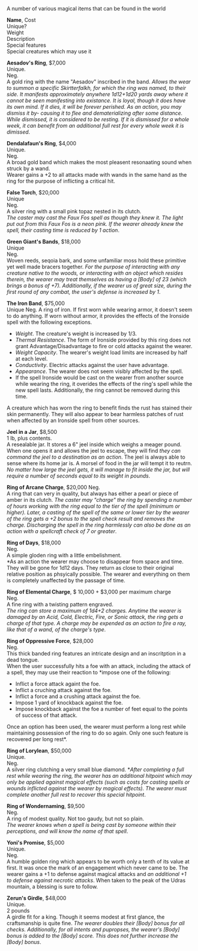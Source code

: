 A number of various magical items that can be found in the world 

**Name**, Cost  
Unique?  
Weight  
Description  
Special features  
Special creatures which may use it

**Aesadov's Ring**, $7,000  
Unique.  
Neg.  
A gold ring with the name "Aesadov" inscribed in the band. *Allows the wear to summon a specific Skirtterfalkh, for which the ring was named, to their side. It manifests approximately anywhere 1d12+1d20 yards away where it cannot be seen manifesting into existance. It is loyal, though it does have its own mind. If it dies, it will be forever perished. As an action, you may dismiss it by- causing it to flee and dematerializing after some distance. While dismissed, it is considered to be resting. If it is dismissed for a whole week, it can benefit from an additional full rest for every whole week it is dimissed*.

**Dendalafaun's Ring**, $4,000  
Unique.  
Neg.  
A broad gold band which makes the most pleasent resonaating sound when struck by a wand.  
Wearer gains a +2 to all attacks made with wands in the same hand as the ring for the purpose of inflicting a critical hit.

**False Torch**, $20,000  
Unique  
Neg.  
A silver ring with a small pink topaz nested in its clutch.  
*The caster may cast the Faux Fos spell as though they knew it. The light put out from this Faux Fos is a neon pink. If the wearer already knew the spell, their casting time is reduced by 1 action*.

**Green Giant's Bands**, $18,000  
Unique  
Neg.  
Woven reeds, seqoia bark, and some unfamiliar moss hold these primitive yet well made bracers together.
*For the purpose of interacting with any creature native to the woods, or interacting with an object which resides therein, the wearer may treat themselves as having a [Body] of 23 (which brings a bonus of +7). Additionally, if the wearer us of great size, during the first round of any combat, the user's defense is increased by 1*.

**The Iron Band**, $75,000  
Unique
Neg.
A ring of iron. If first worn while wearing armor, it doesn't seem to do anything. If worn without armor, it provides the effects of the Ironside spell with the following exceptions.  
* *Weight*. The creature's weight is increased by 1/3.
* *Thermal Resistance*. The form of Ironside provided by this ring does not grant Advantage/Disadvantage to fire or cold attacks against the wearer.
* *Weight Capacity*. The wearer's weight load limits are increased by half at each level.
* *Conductivity*. Electric attacks against the user have advantage.
* *Appearance*. The wearer does not seem visibly affected by the spell.
* If the spell Ironside would be cast on the wearer from another source while wearing the ring, it overides the effects of the ring's spell while the new spell lasts. Additionally, the ring cannot be removed during this time.

A creature which has worn the ring to benefit finds the rust has stained their skin permanently. They will also appear to bear harmless patches of rust when affected by an Ironside spell from other sources.

**Jeel in a Jar**, $8,500  
1 lb, plus contents.  
A resealable jar. It stores a 6" jeel inside which weighs a meager pound. When one opens it and allows the jeel to escape, they will find *they can command the jeel to a destination as an action*. The jeel is always able to sense where its home jar is. A morsel of food in the jar will tempt it to reutrn. *No matter how large the jeel gets, it will manage to fit inside the jar, but will require a number of seconds equal to its weight in pounds*.

**Ring of Arcane Charge**, $20,000
Neg.  
A ring that can very in quality, but always has either a pearl or piece of amber in its clutch.
*The caster may "charge" the ring by spending a number of hours working with the ring equal to the tier of the spell (minimum or higher). Later, a casting of the spell of the same or lower tier by the wearer of the ring gets a +2 bonus to the spell check result and removes the charge. Discharging the spell in the ring harmlessly can also be done as an action with a spellcraft check of 7 or greater*.

**Ring of Days**, $18,000  
Neg.  
A simple gloden ring with a little embelishment.  
*As an action the wearer may choose to disappear from space and time. They will be gone for 1d12 days. They return as close to their original relative position as phsyically possible. The wearer and everything on them is completely unaffected by the passage of time.

**Ring of Elemental Charge**, $ 10,000 + $3,000 per maximum charge  
Neg.  
A fine ring with a twisting pattern engraved.  
*The ring can store a maximum of 1d4+2 charges. Anytime the wearer is damaged by an Acid, Cold, Electric, Fire, or Sonic attack, the ring gets a charge of that type. A charge may be expended as an action to fire a ray, like that of a wand, of the charge's type*.

**Ring of Oppressive Force**, $28,000  
Neg.  
This thick banded ring features an intricate design and an inscritption in a dead tongue.  
When the user successfully hits a foe with an attack, including the attack of a spell, they may use their reaction to *impose one of the following:  
* Inflict a force attack againt the foe.
* Inflict a cruching attack against the foe.
* Inflict a force and a crushing attack against the foe.
* Impose 1 yard of knockback against the foe.
* Impose knockback against the foe a number of feet equal to the points of success of that attack.

Once an option has been used, the wearer must perform a long rest while maintaining possession of the ring to do so again. Only one such feature is recovered per long rest*.

**Ring of Lorylean**, $50,000  
Unique.  
Neg.  
A silver ring clutching a very small blue diamond.
**After completing a full rest while wearing the ring, the wearer has an additional hitpoint which may only be applied against magical effects (such as costs for casting spells or wounds inflicted against the wearer by magical effects). The wearer must complete another full rest to recover this special hitpoint*.

**Ring of Wondernaming**, $9,500  
Neg.  
A ring of modest quality. Not too gaudy, but not so plain.  
*The wearer knows when a spell is being cast by someone within their perceptions, and will know the name of that spell*.

**Yoni's Promise**, $5,000  
Unique.  
Neg.  
A humble golden ring which appears to be worth only a tenth of its value at first. It was once the mark of an engagement which never came to be. The wearer gains a +1 to defense against magical attacks and *an additional +1 to defense against necrotic attacks*. When taken to the peak of the Udras mountain, a blessing is sure to follow.

**Zerun's Girdle**, $48,000  
Unique.  
2 pounds  
A girdle fit for a king. Though it seems modest at first glance, the craftsmanship is quite fine.
*The wearer doubles their [Body] bonus for all checks. Additionally, for all intents and pupropses, the wearer's [Body] bonus is added to the [Body] score. This does not further increase the [Body] bonus*.
